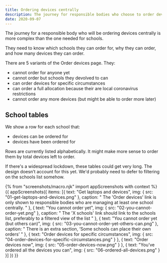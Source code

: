 ```yaml
---
title: Ordering devices centrally
description: The journey for responsible bodies who choose to order devices for some or all schools centrally
date: 2020-09-07
---
```


The journey for a responsible body who will be ordering devices centrally is more complex than the one needed for schools.

They need to know which schools they can order for, why they can order, and how many devices they can order.

There are 5 variants of the Order devices page. They:

- cannot order for anyone yet
- cannot order but schools they devolved to can
- can order devices for specific circumstances
- can order a full allocation because their are local coronavirus restrictions
- cannot order any more devices (but might be able to order more later)

## School tables

We show a row for each school that:
* devices can be ordered for
* devices have been ordered for

Rows are currently listed alphabetically. It might make more sense to order them by total devices left to order.

If there's a widespread lockdown, these tables could get very long. The design doesn’t account for this yet. We'd probably need to defer to filtering on the schools list somehow.

{% from "screenshots/macro.njk" import appScreenshots with context %}
{{ appScreenshots({
  items: [{
      text: "Get laptops and devices",
      img: { src: "01-get-laptops-and-devices.png" },
      caption: "
The 'Order devices' link is only shown to responsible bodies who are managing at least one school centrally.
      "
    }, {
      text: "You cannot order yet",
      img: { src: "02-you-cannot-order-yet.png" },
      caption: "
The 'X schools' link should link to the schools list, preferably to a filtered view of the list
      "
    }, {
      text: "You cannot order yet (but others can)",
      img: { src: "03-you-cannot-order-yet-others-can.png" },
      caption: "
There is an extra section, ‘Some schools can place their own orders’
      "
    }, {
      text: "Order devices for specific circumstances",
      img: { src: "04-order-devices-for-specific-circumstances.png" }
    }, {
      text: "Order devices now",
      img: { src: "05-order-devices-now.png" }
    }, {
      text: "You’ve ordered all the devices you can",
      img: { src: "06-ordered-all-devices.png" }
    }]
}) }}
